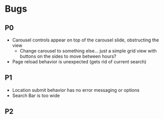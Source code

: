 # Bugs

## P0
* Carousel controls appear on top of the carousel slide, obstructing the view
    * Change carousel to something else... just a simple grid view with buttons on the sides to move between hours?
* Page reload behavior is unexpected (gets rid of current search)

## P1
* Location submit behavior has no error messaging or options
* Search Bar is too wide

## P2